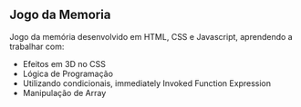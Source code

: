 ## Jogo da Memoria

 Jogo da memória desenvolvido em HTML, CSS e Javascript, aprendendo a trabalhar com:
* Efeitos em 3D no CSS 
* Lógica de Programação
* Utilizando condicionais, immediately Invoked Function Expression
* Manipulação de Array
